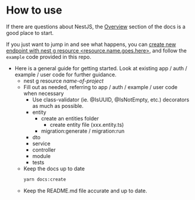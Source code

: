 # How to use

If there are questions about NestJS, the [Overview](https://docs.nestjs.com/) section of the docs is a good place to start.

If you just want to jump in and see what happens, you can [create new endpoint with nest g resource <resource.name.goes.here>](https://docs.nestjs.com/recipes/crud-generator#generating-a-new-resource), and follow the `example` code provided in this repo.

- Here is a general guide for getting started. Look at existing app / auth / example / user code for further guidance.
  - nest g resource _name-of-project_
  - Fill out as needed, referring to app / auth / example / user code when necessary
    - Use class-validator (ie. @IsUUID, @IsNotEmpty, etc.) decorators as much as possible.
    - entity
      - create an entities folder
        - create entity file (xxx.entity.ts)
      - migration:generate / migration:run
    - dto
    - service
    - controller
    - module
    - tests
  - Keep the docs up to date
    ```bash
    yarn docs:create
    ```
  - Keep the README.md file accurate and up to date.
